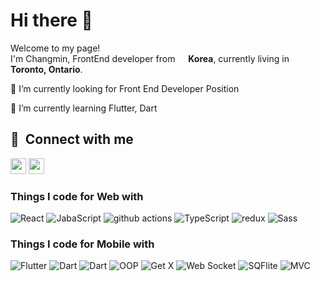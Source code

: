 <h1>Hi there 👋</h1>

<p>Welcome to my page! </br> I'm Changmin, FrontEnd developer from <img src="https://user-images.githubusercontent.com/34693560/168000779-c04abf05-4ac4-43d8-a143-b0ea3ffe3ccf.png" width="13"/> <b>Korea</b>, currently living in <img src="https://user-images.githubusercontent.com/34693560/168000843-68306ff1-2ef8-4c1f-83c7-030c89d53834.png" width="13"/> <b>Toronto, Ontario</b>. </p>


<p>
🔭 I’m currently looking for Front End Developer Position
</p>
<p>
 🌱 I’m currently learning Flutter, Dart
</p>


  
<h2>🔗 &nbsp;Connect with me</h2>

<p>
  <a href="https://www.linkedin.com/in/changminshin"><img src="https://img.shields.io/badge/linkedin-%230077B5.svg?&style=for-the             badge&logo=linkedin&logoColor=white" height=25></a> 
  <a href="https://www.instagram.com/toute.la.vie__min/"><img src="https://img.shields.io/badge/instagram-%23E4405F.svg?&style=for-the-badge&logo=instagram&logoColor=white" height=25></a> 

</p>  
  
<h3>Things I code for Web with</h3>
<p>
  <img alt="React" src="https://img.shields.io/badge/-React-45b8d8?style=flat-square&logo=react&logoColor=white" />
  <img alt="JabaScript" src="https://img.shields.io/badge/-JavaScript-E34F26?style=flat-square&logo=javascript&logoColor=white" />
  <img alt="github actions" src="https://img.shields.io/badge/-Github_Actions-2088FF?style=flat-square&logo=github-actions&logoColor=white" />
  <img alt="TypeScript" src="https://img.shields.io/badge/-TypeScript-007ACC?style=flat-square&logo=typescript&logoColor=white" />
  <img alt="redux" src="https://img.shields.io/badge/-Redux-764ABC?style=flat-square&logo=redux&logoColor=white" />
  <img alt="Sass" src="https://img.shields.io/badge/-Sass-CC6699?style=flat-square&logo=sass&logoColor=white" />
</p>

<h3>Things I code for Mobile with</h3>
<p>
  <img alt="Flutter" src="https://img.shields.io/badge/-Flutter-E34F26?style=flat-square&logo=Flutter&logoColor=white" />
  <img alt="Dart" src="https://img.shields.io/badge/-Dart-F7B93E?style=flat-square&logo=Dart&logoColor=white" />
  <img alt="Dart" src="https://img.shields.io/badge/-Dart-E34F26?style=flat-square&logo=dart&logoColor=white" />
  <img alt="OOP" src="https://img.shields.io/badge/-OOP-2088FF?style=flat-square&logo=oop&logoColor=white" />
  <img alt="Get X" src="https://img.shields.io/badge/-GetX-764ABC?style=flat-square&logo=getx&logoColor=white" />
  <img alt="Web Socket" src="https://img.shields.io/badge/-WebSocket-007ACC?style=flat-square&logo=websocket&logoColor=white" />
  <img alt="SQFlite" src="https://img.shields.io/badge/-SQFlite-CC6699?style=flat-square&logo=SQFlite&logoColor=white" />
  <img alt="MVC" src="https://img.shields.io/badge/-MVC-F05032?style=flat-square&logo=mvc&logoColor=white" />
</p>
